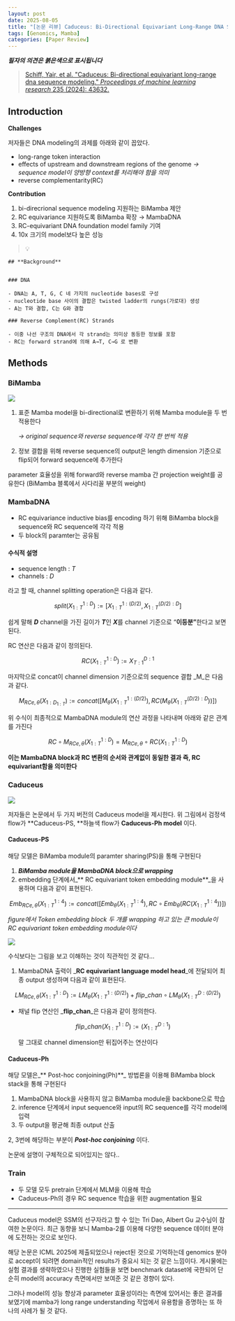 ```yaml
---
layout: post
date: 2025-08-05
title: "[논문 리뷰] Caduceus: Bi-Directional Equivariant Long-Range DNA Sequence Modeling"
tags: [Genomics, Mamba]
categories: [Paper Review]
---
```


<span class="notion-red">_**필자의 의견은 붉은색으로 표시됩니다**_</span>


> [Schiff, Yair, et al. "Caduceus: Bi-directional equivariant long-range dna sequence modeling." ](https://pmc.ncbi.nlm.nih.gov/articles/PMC12189541/)[_Proceedings of machine learning research_](https://pmc.ncbi.nlm.nih.gov/articles/PMC12189541/)[ 235 (2024): 43632.](https://pmc.ncbi.nlm.nih.gov/articles/PMC12189541/)



## Introduction


**Challenges**


저자들은 DNA modeling의 과제를 아래와 같이 꼽았다.

- long-range token interaction
- effects of upstream and downstream regions of the genome 
_→ sequence model이 양방향 context를 처리해야 함을 의미_
- reverse complementarity(RC)

**Contribution**

1. bi-direcrional sequence modeling 지원하는 BiMamba 제안
1. RC equivariance 지원하도록 BiMamba 확장 → MambaDNA
1. RC-equivariant DNA foundation model family 기여
1. 10x 크기의 model보다 높은 성능

> 💡 


	## **Background**


	### DNA

	- DNA는 A, T, G, C 네 가지의 nucleotide bases로 구성
	- nucleotide base 사이의 결합은 twisted ladder의 rungs(가로대) 생성
	- A는 T와 결합, C는 G와 결합

	### Reverse Complement(RC) Strands

	- 이중 나선 구조의 DNA에서 각 strand는 의미상 동등한 정보를 포함
	- RC는 forward strand에 의해 A→T, C→G 로 변환


## Methods



### BiMamba


![](https://prod-files-secure.s3.us-west-2.amazonaws.com/542b861c-36a8-4051-84e5-8804b6728dba/2c247d59-7815-4980-99f0-8f0d21f445a7/image.png?X-Amz-Algorithm=AWS4-HMAC-SHA256&X-Amz-Content-Sha256=UNSIGNED-PAYLOAD&X-Amz-Credential=ASIAZI2LB466663GTVH2%2F20250907%2Fus-west-2%2Fs3%2Faws4_request&X-Amz-Date=20250907T004130Z&X-Amz-Expires=3600&X-Amz-Security-Token=IQoJb3JpZ2luX2VjEC0aCXVzLXdlc3QtMiJGMEQCIAxxX1KEWhE7Vl9nE1820WFexfIkTtjpbwIAd8K%2F5Cr2AiBbJXg4C3%2B6BcPiT6L2rX%2FUotj%2ByvFn6EsdgHn0mYEQ2CqIBAiW%2F%2F%2F%2F%2F%2F%2F%2F%2F%2F8BEAAaDDYzNzQyMzE4MzgwNSIMGwrTYPjqdzqXRtSsKtwDH63wGG2yZ5MgM4oEyMLszkz%2F4b9mx9PjIiqJF1nr1oCReOpLgKoXLFR1cV3Q%2FBe0Q5OwMs1cSC4RZqHuwNWus0ToS4tPJViIg3mNm6F1beyfGFKdPDx1b3aWnfjWvaJvnFPXNFIAvDU95HruUQztlL1jWMpbhdM4GqXB8d6tRl63a8TxZGrmstpIwZQh6Vn3lrZ1BUGJ69IBtGzo6oI%2F0scdI%2FZy6plup%2FM6RJlpA0MruxNIIdwtByBQtSty4i4AVn0kfZPTtaJD9Kx0KeGPNqYYgbZ932HIsQGuECIdrDOuPnlcKty8g%2Bp5PI0hzafJW0%2BaxVP0a6R0tlWEr4Ih5VrASDUh7SUSQecuuwmYGgMyXdwn7%2FaMBPeXXHtgs3uxZ9d%2BNigIsKaJw2CvSTw7HfPVUfePSJ%2FfY%2BNkrz0q83b8AJMGy9YQJJetbDSjDr9kFLwefdrroRSauUA9vQ8jGdK6N7SxWkVkHgO2eMl9iTU0CAp8KrlLcsQ%2BYFktGkfIYANCx8iQox8WPN%2FC5OLi71XrLrJ28PJ5gdlngJpu7Zutv5Oxl9vR1NAJvZrH2QaFA28JZXwmcDDFaDoVJ%2BhlMpOlbTCun8TVHMnWgW7rwXxZnlGaNLSJ2f%2Fgb4EwkbLyxQY6pgGkipuJ07zlIyP1GhASXAahXb21NUaO2QER0Dqe%2F9aK7njB%2FiaXvzWN9S0tx1JMC1Jll8gDcUOaQXHk%2FZC%2BeQl5zCzobWhCu7o%2BdQmZEkw4OlSmfq2zEcSDGB9xwlFYONTQOMXRuwWBaTnx%2BF%2BW9b3pbPbeH8v99EXcKRufJ0a2gv3O27d01R0BTQjY6i9YvISPmxHLWUc0dyoaLIeLNfiwGPAZYAGs&X-Amz-Signature=66225dfdc25fb2524097e7881a3f979bcbf4b19fcd82a7791908954eb8e2dbe4&X-Amz-SignedHeaders=host&x-amz-checksum-mode=ENABLED&x-id=GetObject)

1. 표준 Mamba model을 bi-directional로 변환하기 위해 Mamba module을 두 번 적용한다

	_→ original sequence와 reverse sequence에 각각 한 번씩 적용_

1. 정보 결합을 위해 reverse sequence의 output은 length dimension 기준으로 flip되어 forward sequence에 추가한다

parameter 효율성을 위해 forward와 reverse mamba 간 projection weight를 공유한다 (BiMamba 블록에서 사다리꼴 부분의 weight)



### MambaDNA

- RC equivariance inductive bias를 encoding 하기 위해 BiMamba block을 sequence와 RC sequence에 각각 적용
- 두 block의 paramter는 공유됨


#### 수식적 설명

- sequence length : _T_
- channels : _D_

라고 할 때,  channel splitting operation은 다음과 같다.


$$
split(X^{1:D}_{1:T}):=[X^{1:(D/2)}_{1:T},X^{(D/2):D}_{1:T}]
$$


<span class="notion-red">쉽게 말해 </span><span class="notion-red">_**D**_</span><span class="notion-red"> channel을 가진 길이가 </span><span class="notion-red">_**T**_</span><span class="notion-red">인 </span><span class="notion-red">_**X**_</span><span class="notion-red">를 channel 기준으로 “</span><span class="notion-red">**이등분”**</span><span class="notion-red">한다고 보면 된다.</span>


RC 연산은 다음과 같이 정의된다.


$$
RC(X^{1:D}_{1:T}):=X^{D:1}_{T:1}
$$


마지막으로 concat이 channel dimension 기준으로의 sequence 결합 _M_은 다음과 같다.


$$
M_{RCe,\theta}(X_{1:D_{1:T}}):=concat([M_{\theta}(X^{1:(D/2)}_{1:T}),RC(M_{\theta}(X^{(D/2):D}_{1:T}))])
$$


위 수식이 최종적으로 MambaDNA module의 연산 과정을 나타내며 아래와 같은 관계를 가진다


$$
RC\circ M_{RCe,\theta}(X^{1:D}_{1:T}) = M_{RCe,\theta} \circ RC(X^{1:D}_{1:T})
$$


**이는 MambaDNA block과 RC 변환의 순서와 관계없이 동일한 결과 즉, RC equivariant함을 의미한다**



### Caduceus


![](https://prod-files-secure.s3.us-west-2.amazonaws.com/542b861c-36a8-4051-84e5-8804b6728dba/f94a60d7-8145-473b-aef9-7c68d3ec604a/image.png?X-Amz-Algorithm=AWS4-HMAC-SHA256&X-Amz-Content-Sha256=UNSIGNED-PAYLOAD&X-Amz-Credential=ASIAZI2LB466663GTVH2%2F20250907%2Fus-west-2%2Fs3%2Faws4_request&X-Amz-Date=20250907T004131Z&X-Amz-Expires=3600&X-Amz-Security-Token=IQoJb3JpZ2luX2VjEC0aCXVzLXdlc3QtMiJGMEQCIAxxX1KEWhE7Vl9nE1820WFexfIkTtjpbwIAd8K%2F5Cr2AiBbJXg4C3%2B6BcPiT6L2rX%2FUotj%2ByvFn6EsdgHn0mYEQ2CqIBAiW%2F%2F%2F%2F%2F%2F%2F%2F%2F%2F8BEAAaDDYzNzQyMzE4MzgwNSIMGwrTYPjqdzqXRtSsKtwDH63wGG2yZ5MgM4oEyMLszkz%2F4b9mx9PjIiqJF1nr1oCReOpLgKoXLFR1cV3Q%2FBe0Q5OwMs1cSC4RZqHuwNWus0ToS4tPJViIg3mNm6F1beyfGFKdPDx1b3aWnfjWvaJvnFPXNFIAvDU95HruUQztlL1jWMpbhdM4GqXB8d6tRl63a8TxZGrmstpIwZQh6Vn3lrZ1BUGJ69IBtGzo6oI%2F0scdI%2FZy6plup%2FM6RJlpA0MruxNIIdwtByBQtSty4i4AVn0kfZPTtaJD9Kx0KeGPNqYYgbZ932HIsQGuECIdrDOuPnlcKty8g%2Bp5PI0hzafJW0%2BaxVP0a6R0tlWEr4Ih5VrASDUh7SUSQecuuwmYGgMyXdwn7%2FaMBPeXXHtgs3uxZ9d%2BNigIsKaJw2CvSTw7HfPVUfePSJ%2FfY%2BNkrz0q83b8AJMGy9YQJJetbDSjDr9kFLwefdrroRSauUA9vQ8jGdK6N7SxWkVkHgO2eMl9iTU0CAp8KrlLcsQ%2BYFktGkfIYANCx8iQox8WPN%2FC5OLi71XrLrJ28PJ5gdlngJpu7Zutv5Oxl9vR1NAJvZrH2QaFA28JZXwmcDDFaDoVJ%2BhlMpOlbTCun8TVHMnWgW7rwXxZnlGaNLSJ2f%2Fgb4EwkbLyxQY6pgGkipuJ07zlIyP1GhASXAahXb21NUaO2QER0Dqe%2F9aK7njB%2FiaXvzWN9S0tx1JMC1Jll8gDcUOaQXHk%2FZC%2BeQl5zCzobWhCu7o%2BdQmZEkw4OlSmfq2zEcSDGB9xwlFYONTQOMXRuwWBaTnx%2BF%2BW9b3pbPbeH8v99EXcKRufJ0a2gv3O27d01R0BTQjY6i9YvISPmxHLWUc0dyoaLIeLNfiwGPAZYAGs&X-Amz-Signature=1790e249be1d4fcb861d13e5cf56b2f2c386a73cec7dae2729bf531a41a6cc0b&X-Amz-SignedHeaders=host&x-amz-checksum-mode=ENABLED&x-id=GetObject)


저자들은 논문에서 두 가지 버전의 Caduceus model을 제시한다. 위 그림에서 검정색 flow가 **Caduceus-PS, **하늘색 flow가 **Caduceus-Ph model** 이다.



#### Caduceus-PS


해당 모델은 BiMamba module의 paramter sharing(PS)을 통해 구현된다

1. _**BiMamba module을 MambaDNA block으로 wrapping**_
1. embedding 단계에서_** RC equivariant token embedding module**_을 사용하며 다음과 같이 표현된다.

$$
Emb_{RCe,\theta}(X^{1:4}_{1:T}):=concat([Emb_{\theta}(X^{1:4}_{1:T}),RC \circ Emb_{\theta}(RC(X^{1:4}_{1:T}))])
$$


_figure에서 Token embedding block 두 개를 wrapping 하고 있는 큰 module이 RC equivariant token embedding module이다_


![](https://prod-files-secure.s3.us-west-2.amazonaws.com/542b861c-36a8-4051-84e5-8804b6728dba/b175e4da-71eb-4e91-8c23-a06dabe673c9/image.png?X-Amz-Algorithm=AWS4-HMAC-SHA256&X-Amz-Content-Sha256=UNSIGNED-PAYLOAD&X-Amz-Credential=ASIAZI2LB466663GTVH2%2F20250907%2Fus-west-2%2Fs3%2Faws4_request&X-Amz-Date=20250907T004131Z&X-Amz-Expires=3600&X-Amz-Security-Token=IQoJb3JpZ2luX2VjEC0aCXVzLXdlc3QtMiJGMEQCIAxxX1KEWhE7Vl9nE1820WFexfIkTtjpbwIAd8K%2F5Cr2AiBbJXg4C3%2B6BcPiT6L2rX%2FUotj%2ByvFn6EsdgHn0mYEQ2CqIBAiW%2F%2F%2F%2F%2F%2F%2F%2F%2F%2F8BEAAaDDYzNzQyMzE4MzgwNSIMGwrTYPjqdzqXRtSsKtwDH63wGG2yZ5MgM4oEyMLszkz%2F4b9mx9PjIiqJF1nr1oCReOpLgKoXLFR1cV3Q%2FBe0Q5OwMs1cSC4RZqHuwNWus0ToS4tPJViIg3mNm6F1beyfGFKdPDx1b3aWnfjWvaJvnFPXNFIAvDU95HruUQztlL1jWMpbhdM4GqXB8d6tRl63a8TxZGrmstpIwZQh6Vn3lrZ1BUGJ69IBtGzo6oI%2F0scdI%2FZy6plup%2FM6RJlpA0MruxNIIdwtByBQtSty4i4AVn0kfZPTtaJD9Kx0KeGPNqYYgbZ932HIsQGuECIdrDOuPnlcKty8g%2Bp5PI0hzafJW0%2BaxVP0a6R0tlWEr4Ih5VrASDUh7SUSQecuuwmYGgMyXdwn7%2FaMBPeXXHtgs3uxZ9d%2BNigIsKaJw2CvSTw7HfPVUfePSJ%2FfY%2BNkrz0q83b8AJMGy9YQJJetbDSjDr9kFLwefdrroRSauUA9vQ8jGdK6N7SxWkVkHgO2eMl9iTU0CAp8KrlLcsQ%2BYFktGkfIYANCx8iQox8WPN%2FC5OLi71XrLrJ28PJ5gdlngJpu7Zutv5Oxl9vR1NAJvZrH2QaFA28JZXwmcDDFaDoVJ%2BhlMpOlbTCun8TVHMnWgW7rwXxZnlGaNLSJ2f%2Fgb4EwkbLyxQY6pgGkipuJ07zlIyP1GhASXAahXb21NUaO2QER0Dqe%2F9aK7njB%2FiaXvzWN9S0tx1JMC1Jll8gDcUOaQXHk%2FZC%2BeQl5zCzobWhCu7o%2BdQmZEkw4OlSmfq2zEcSDGB9xwlFYONTQOMXRuwWBaTnx%2BF%2BW9b3pbPbeH8v99EXcKRufJ0a2gv3O27d01R0BTQjY6i9YvISPmxHLWUc0dyoaLIeLNfiwGPAZYAGs&X-Amz-Signature=f13e20c4e65448ead4cd8204dd6c6e0c8e7e782ea78c5c8633512c165b044ad5&X-Amz-SignedHeaders=host&x-amz-checksum-mode=ENABLED&x-id=GetObject)


<span class="notion-red">수식보다는 그림을 보고 이해하는 것이 직관적인 것 같다…</span>

1. MambaDNA 출력이 _**RC equivariant language model head**_에 전달되어 최종 output 생성하며 다음과 같이 표현된다.

$$
LM_{RCe,\theta}(X^{1:D}_{1:T}):= LM_{\theta}(X^{1:(D/2)}_{1:T})+flip\_chan\circ LM_{\theta}(X^{D:(D/2)}_{1:T})
$$

- 채널 flip 연산인 _**flip\_chan**_은 다음과 같이 정의한다.

	$$
	flip\_chan(X^{1:D}_{1:T}):=(X^{D:1}_{1:T})
	$$


	말 그대로 channel dimension만 뒤집어주는 연산이다



#### Caduceus-Ph


해당 모델은_** Post-hoc conjoining(Ph)**_ 방법론을 이용해 BiMamba block stack을 통해 구현된다

1. MambaDNA block을 사용하지 않고 BiMamba module을 backbone으로 학습
1. inference 단계에서 input sequence와 input의 RC sequence를 각각 model에 입력
1. 두 output을 평균해 최종 output 산출

2, 3번에 해당하는 부분이 _**Post-hoc conjoining**_ 이다.


<span class="notion-red">논문에 설명이 구체적으로 되어있지는 않다..</span>



### Train

- 두 모델 모두 pretrain 단계에서 MLM을 이용해 학습
- Caduceus-Ph의 경우 RC sequence 학습을 위한 augmentation 필요

---


<span class="notion-red">Caduceus model은 SSM의 선구자라고 할 수 있는 Tri Dao, Albert Gu 교수님이 참여한 논문이다. 최근 동향을 보니 Mamba-2를 이용해 다양한 sequence 데이터 분야에 도전하는 것으로 보인다.</span>


<span class="notion-red">해당 논문은 ICML 2025에 제출되었으나 reject된 것으로 기억하는데 genomics 분야로 accept이 되려면 domain적인 results가 중요시 되는 것 같은 느낌이다. 게시물에는 실험 결과를 생략하였으나 진행한 실험들을 보면 benchmark dataset에 국한되어 단순히 model의 accuracy 측면에서만 보여준 것 같은 경향이 있다.</span>


<span class="notion-red">그러나 model의 성능 향상과 parameter 효율성이라는 측면에 있어서는 좋은 결과를 보였기에 mamba가 long range understanding 작업에서 유용함을 증명하는 또 하나의 사례가 될 것 같다.</span>

